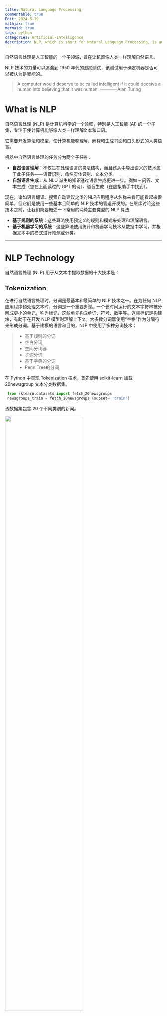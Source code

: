 ```yaml
---
title: Natural Language Processing
commentable: true
Edit: 2024-5-19
mathjax: true
mermaid: true
tags: python
categories: Artificial-Intelligence
description: NLP, which is short for Natural Language Processing, is an important branch of artificial intelligence.
---
```


自然语言处理是人工智能的一个子领域，旨在让机器像人类一样理解自然语言。

NLP 技术的力量可以追溯到 1950 年代的图灵测试，该测试用于确定机器是否可以被认为是智能的。

> A computer would deserve to be called intelligent if it could deceive a human into believing that it was human.   ————Alan Turing

# What is NLP

自然语言处理 (NLP) 是计算机科学的一个领域，特别是人工智能 (AI) 的一个子集，专注于使计算机能够像人类一样理解文本和口语。

它需要开发算法和模型，使计算机能够理解、解释和生成书面和口头形式的人类语言。

机器中自然语言处理的任务分为两个子任务：

- **自然语言理解**：不仅旨在处理语言的句法结构，而且还从中导出语义的技术属于此子任务——语音识别、命名实体识别、文本分类。
- **自然语言生成**：从 NLU 派生的知识通过语言生成更进一步。例如 – 问答、文本生成（您在上面读过的 GPT 的诗）、语音生成（在虚拟助手中找到）。 

现在，诸如语言翻译、搜索自动建议之类的NLP应用程序从名称来看可能看起来很简单，但它们是使用一些基本且简单的 NLP 技术的管道开发的。在继续讨论这些技术之前，让我们简要概述一下常用的两种主要类型的 NLP 算法

- **基于规则的系统**：这些算法使用预定义的规则和模式来处理和理解语言。
- **基于机器学习的系统**：这些算法使用统计和机器学习技术从数据中学习，并根据文本中的模式进行预测或分类。

------

# NLP Technology

自然语言处理 (NLP) 用于从文本中提取数据的十大技术是：

## Tokenization

在进行自然语言处理时，分词是最基本和最简单的 NLP 技术之一。在为任何 NLP 应用程序预处理文本时，分词是一个重要步骤。一个长时间运行的文本字符串被分解成更小的单元，称为标记，这些单元构成单词、符号、数字等。这些标记是构建块，有助于在开发 NLP 模型时理解上下文。大多数分词器使用“空格”作为分隔符来形成分词。基于建模的语言和目的，NLP 中使用了多种分词技术：

> - 基于规则的分词
> - 空白分词
> - 空间分词器
> - 子词分词
> - 基于字典的分词
> - Penn Tree的分词

在 Python 中实现 Tokenization 技术，首先使用 scikit-learn 加载 20newsgroup 文本分类数据集。

```python
 from sklearn.datasets import fetch_20newsgroups
 newsgroups_train = fetch_20newsgroups (subset= 'train')
```

该数据集包含 20 个不同类别的新闻。

<img src="https://ssskz.github.io/materials/自然语言处理/1.png" width="70%">

该文本采用字符串形式，我们将使用 NLTK 的 word_tokenize 函数对文本进行分词，得到结果如下。

```python
 from nltk.tokenize import word_tokenize
 tokenized=[]
 for article in newsgroups_train.data:
    tokenized.append(word_tokenize(article))
```

<img src="https://ssskz.github.io/materials/自然语言处理/2.png" width="70%">

上面的输出不是很干净，因为它有单词、标点符号和符号。让我们编写一小段代码来清理字符串，同时删除换行符以及数字和符号，这样我们就只有单词了并将所有单词转换为小写。

<img src="https://ssskz.github.io/materials/自然语言处理/3.png" width="70%">

```python
 import re
 def clean_str(String):
    String = re.sub(r"\\n", "", String) # to remove new-Line characters
    String = re.sub(r"[^A-Za-z]", "", String)#to remove numbers, symbols
    String = String-strip().lower)
    return String

 cleaned_text = []
 for text in newsgroup_train.data:
    cleaned_text.append(clean_str(text))
```

## 词干提取和词形还原

Tokenization之后的预处理流程中下一个最重要的 NLP 技术是词干化或词形还原。

例如，当我们在亚马逊上搜索产品时，假设我们不仅希望看到我们在搜索栏中输入的确切单词的产品，还希望看到我们输入的单词的其他可能形式的产品。如果我们在搜索框中输入“衬衫”，那么我们很可能希望看到包含“衬衫”形式的产品结果。在英语中，相似的单词根据其使用的时态及其在句子中的位置而出现不同的情况。例如，go、going、went 等单词都是相同的单词，但根据句子的上下文使用。

词干提取或词形还原 NLP 技术旨在从单词的这些变体生成词根。词干提取是一种粗略的启发式过程，它试图通过切断单词的结尾来实现上述目标，最终可能会或可能不会产生有意义的单词。

另一方面，词形还原是一种更复杂的技术，旨在通过使用词汇和词的形态分析来正确地做事。通过删除屈折词尾，它返回称为词条的单词的基本形式或字典形式。

让我们通过一个例子来理解词干提取和词形还原之间的区别。有许多不同类型的词干提取算法，我们将使用 NLTK 库中的 Porter Stemmer 后缀剥离算法，因为其效果最好。从以上结果可以看出，词干提取基本上是在最后砍掉字母以获得词根。

<img src="https://ssskz.github.io/materials/自然语言处理/4.png" width="70%">

从以上结果可以看出，词干提取基本上是在最后砍掉字母以获得词根。然而，词形还原器成功地获取了“mice”和“ran”等单词的词根。考虑到这样一个事实，词干提取完全基于规则——我们在英语中有后缀来表示时态，比如“ed”、“ing”——比如“asked”和“asking”。它只是在单词末尾查找这些后缀并剪辑它们。这种方法并不合适，因为英语是一种歧义语言，因此词形还原器比词干分析器效果更好。

<img src="https://ssskz.github.io/materials/自然语言处理/5.png" width="70%">

现在，在完成Tokenization之后，我们对 20newsgroup 数据集的文本进行词形还原，结果如下所示。

```python
 lemmatized = []
 for text in tokenized:
    c = []
    for word in text:
        doc = nlp(word)
        for token in doc:
            c.append(token.lemma_)
    lemmatized.append (c)
```

<img src="https://ssskz.github.io/materials/自然语言处理/6.png" width="70%">

## 停用词去除

词干化或词形还原之后的预处理步骤是停用词删除。在任何语言中，很多单词只是填充词，没有任何附加意义。这些主要是用来连接句子的词（连词——“because”、“and”、“since”）或用来表示一个词与其他词的关系（介词——“under”、“above”、in、in、 “在”） 。这些单词构成了人类语言的大部分，在开发 NLP 模型时并没有真正的用处。

然而，停用词移除并不是针对每个模型实施的明确 NLP 技术，因为它取决于任务。例如，在进行文本分类时，如果需要将文本分为不同的类别（类型分类、过滤垃圾邮件、自动标记生成）然后从文本中删除停用词会很有帮助，因为模型可以专注于定义数据集中文本含义的单词。对于类似的任务文本摘要和机器翻译，可能不需要删除停用词。

停用词去除有多种方法，可以使用 Genism、SpaCy 和 NLTK 等库来删除停用词。我们将使用SpaCy库来了解停用词删除 NLP 技术，SpaCy 提供了大多数语言的停用词列表。

<img src="https://ssskz.github.io/materials/自然语言处理/7.png" width="70%">

从词形还原文档中删除停用词只需几行代码。

```python
 stop_words_removed = []
 for text in lemmatized:
    c=[]
    for word in text:
        if word not in stop_words:
            c. append (word)

    stop_words_removed.append (c)
```

删除停用词至关重要，因为当我们在这些文本上训练模型时，由于这些单词的广泛存在，它们被赋予了不必要的权重，而实际上有用的单词则被降低了权重。

## TF-IDF

TF-IDF 本质上是一种统计技术，用于说明单词对于文档集合中的文档的重要性。TF-IDF 统计度量是通过乘以 2 个不同的值（术语频率和逆文档频率）来计算的。

### 词频

词频用于计算单词在文档中出现的频率。它由此公式给出：
$$
TF(t,d) = \frac{d中t的计数}{d中单词的数量} 
$$

因此，通常出现在文档中的单词（例如停用词）——“the”、“is”、“will”将具有很高的术语频率。

### 逆向文档频率

在讨论逆文档频率之前，让我们首先了解文档频率。在多个文档的语料库中，文档频率衡量一个单词在整个文档语料库中的出现次数（N）。
$$
DF(t) = t在N个文档中出现的次数
$$

对于我们之前讨论过的常用英语单词来说，这个值会很高。逆文档频率与文档频率正好相反。
$$
IDF(t) = \frac{N}{N个文档中t的出现次数}
$$

这基本上衡量了我们语料库中术语的有用性。特定于特定文档的术语将具有较高的 IDF。生物医学、基因组等术语只会出现在与生物学相关的文档中，并且具有较高的 IDF。
$$
TF-IDF = 词频*逆文档频率
$$

TF-IDF 背后的整体思想是通过查找文档中出现频率较高但在语料库中其他位置不出现的单词来查找文档中的重要单词。对于与计算机科学相关的文档，这些词可能是计算、数据、处理器等；但对于天文文档，则可能是外星人、银河系、黑洞等。

现在，让我们了解 TF-IDF NLP 技术一个使用 Python 中的 Scikit-learn 库的示例。

```python
 from sklearn.feature_extraction.text import TfidfVectorizer
 vectorizer = TfidfVectorizer()
 X = vectorizer.fit_transform(newsgroups_train.data)
```

<img src="https://ssskz.github.io/materials/自然语言处理/8.png" width="70%">

## 关键词提取

当你在手机、报纸或书本上阅读一段文字时，你会进行这种不自觉的浏览活动——你大多会忽略填充词，并从文本中找到重要的单词，而其他所有内容都符合上下文。关键字提取与在文档中查找重要关键字的作用完全相同。

关键词提取是一种文本分析NLP技术可在短时间内获得对某个主题有意义的见解。不必浏览文档，可以使用关键词提取技术来简洁文本并提取相关关键词。关键字提取技术在 NLP 应用程序中非常有用，在这种应用程序中，企业想要根据评论识别客户遇到的问题，或者如果您想要从最近的新闻项目中识别感兴趣的主题。

关键词的提取方式有很多种：

1. 一种是通过我们上面看到的 TF-IDF。您可以提取 TF-IDF 最高的前 10 个单词，即为关键字
2. 关键字提取的另一种方法是使用 Gensim，一个开源 Python 库
3. 关键字提取也可以使用 SpaCy、YAKE（Yet Another Keyword Extractor）和 Rake-NLTK 来实现

<img src="https://ssskz.github.io/materials/自然语言处理/9.png" width="70%">

## 词嵌入

正如我们所知，机器学习和深度学习算法只接受数字输入，那么我们如何将一段文本转换为可以提供给这些模型的数字。在对文本数据训练任何类型的模型时，无论是分类还是回归，将其转换为数字表示是必要条件。答案很简单，遵循词嵌入方法来表示文本数据。这种 NLP 技术可以使具有相似含义的单词获得相似的表示。

词嵌入也称为向量，是语言中单词的数字表示。这些表示的学习使得具有相似含义的单词的向量彼此非常接近。单个单词被表示为实值向量或预定义的 n 维向量空间中的坐标。

<img src="https://ssskz.github.io/materials/自然语言处理/word.png" width="70%">

考虑如上在 3D 平面中表示的 3-3 维空间。每个单词都由该空间中的坐标（x，y，z）表示。在这个 3 维空间中，含义相似的单词会彼此接近。

- Walking 和 the king 之间的距离将大于 Walking 和 Walking 之间的距离，因为它们具有相同的词根 walk。
- 词嵌入对于理解词之间的关系也很有用——就像国王之于女王，男人之于女人。因此，在向量空间中，国王和王后之间的距离大约等于男人和女人之间的距离。

可以使用预定义的词嵌入（在维基百科等庞大的语料库上训练），也可以从头开始为自定义数据集学习词嵌入。有许多不同类型的词嵌入，如GloVe、WordVec、TF-IDF、CountVectorizer、BERT、ELMO 等。我们常用的是 Word2vec。

<img src="https://ssskz.github.io/materials/自然语言处理/Vec.png" width="70%">

Word2Vec 是一种神经网络模型，可以从庞大的文本语料库中学习单词关联。Word2vec 可以通过两种方式进行训练，即使用通用词袋模型 (CBOW) 或 Skip Gram 模型。

在CBOW模型中，将每个单词的上下文作为输入，并预测与上下文对应的单词作为输出。考虑一个例句——“天气晴朗，阳光明媚”，在本句中，我们尝试预测的单词是 sunny，使用输入作为单词“The day is Bright”的 one-hot 编码向量的平均值。该输入经过神经网络后与目标词“sunny”的 one-hot 编码向量进行比较。计算损失，这就是 CBOW 中学习“sunny”这个词的上下文的方式。

Skip Gram 模型的工作原理与上述方法正好相反，我们将输入作为目标词“sunny”的单热编码向量发送，并尝试输出目标词的上下文。对于每个上下文向量，我们得到 V 概率的概率分布，其中 V 是词汇大小，也是上述技术中单热编码向量的大小。

在 python 中实现 Word2vec 的步骤如下：第一步是下载谷歌预定义的Word2Vec文件；下一步是将 GoogleNews-vectors-negative300.bin 文件放在当前目录中，可以使用 Gensim 加载此向量。

```python
 from gensim.models import keyedvectors as word2vec 
 model = word2vec.KeyedVectors.load_word2vec_format('GoogleNews-vectors-negative300.bin', binary=True)
```

这个嵌入有 300 个维度，即对于词汇表中的每个单词，我们都有一个 300 个实数值的数组来表示它。现在，我们将使用 word2vec 和来计算诸如 king、queen、walked 等词之间的距离。

```python
 from sklearn.metrics.pairwise import cosine_similarity
 d1=cosine_similarity(model['king'].reshape(1,-1), model['queen'].reshape (1, -1))[0][0]
 d2=cosine_similarity(model['king'].reshape(1,-1), model['walked'].reshape (1, -1)) [0][0]
 print('The distance between king and queen is', d1, 'and the distance between king and walked is' ,d2)
```

## 情感分析

情感分析也称为情感 AI 或观点挖掘，是文本分类最重要的 NLP 技术之一。目标是将推文、新闻文章、电影评论或网络上的任何文本等文本分类为这 3 个类别之一：正面/负面/中立。情绪分析最常用于减少社交媒体平台上的仇恨言论，并从负面评论中识别出陷入困境的客户。

我们需要处理三个类别：0 是中性的，-1 是负面的，1 是正面的。在数据是清理干净后，我们仍然需要之前讲到的 NLP 技术，例如分词、词形还原和停用词删除等来进行数据预处理，具体过程如下：

<img src="https://ssskz.github.io/materials/自然语言处理/10.png" width="70%">

到目前为止，我们还没有做过任何新的事情。我们在文章开头讨论的预处理步骤相同，然后使用 word2vec 将单词转换为向量。现在，我们将数据分为训练数据集和测试数据集，并在训练数据集上拟合逻辑回归模型。

<img src="https://ssskz.github.io/materials/自然语言处理/11.png" width="70%">

逻辑回归是用于分类问题的线性模型。在转向复杂模型之前，最好先拟合一个简单模型。让我们看看我们在测试集上的表现。

<img src="https://ssskz.github.io/materials/自然语言处理/12.png" width="70%">

考虑到我们使用逻辑回归等简单模型的默认设置，65% 的准确度已经不错了。在此基础上还可以进行很多实验来提高机器学习模型的性能：

- 试验逻辑回归中的超参数。
- 使用稍微复杂一点的模型，例如朴素贝叶斯或 SVM。
- 将文本转换为向量后，使用 MinMax Scaler 等标准化技术。

## 主题建模

主题建模是一种统计 NLP 技术，可分析文本文档语料库以查找隐藏在其中的主题。最好的部分是，主题建模是一种无监督机器学习算法，这意味着它不需要对这些文档进行标记。这项技术使我们能够以人工注释无法达到的规模来组织和总结电子档案。潜在狄利克雷分配是用于主题建模的最强大的技术之一。基本直觉是每个文档都有多个主题，每个主题分布在固定的词汇表上。让我们通过一个例子来理解这一点。

<img src="https://ssskz.github.io/materials/自然语言处理/LDA.png" width="70%">

为了进行主题模型建模，我们和之前一样也需要预处理步骤——分词、词形还原和停用词删除。

<img src="https://ssskz.github.io/materials/自然语言处理/13.png" width="70%">

Corpora.dictionary 负责创建单词与其整数 ID 之间的映射，与字典中的非常相似。现在，让我们对此拟合一个 LDA 模型，并将主题数量设置为 3。

<img src="https://ssskz.github.io/materials/自然语言处理/14.png" width="70%">

此外还可以使用 pyLDAvis 可视化LDA模型的输出结果。

```python
 import pyLDAvis
 import pyLDAvis.gensim
 pyLDAvis.enable_notebook()
 vis = pyLDAvis. gensim.prepare(lda_model, corpus, dictionary)
 vis
```

如图所示，每个圆圈代表一个主题，每个主题分布在右侧所示的单词上。

<img src="https://ssskz.github.io/materials/自然语言处理/15.png" width="70%">

pyLDAvis 提供了一种非常直观的方式来查看和解释拟合的 LDA 主题模型的结果。选择主题数量的最佳方式取决于两个因素：

- 主题应该有不同的可分离主题。一个主题不应包含两个容易分离的主题。在这种情况下，可以增加主题数量并查看。
- 主题之间不应有重叠。不同的话题应该有尽可能不同的主题。重叠也可以通过上图中重叠的圆圈看出。

## 文本摘要

这种 NLP 技术用于以流畅、连贯的方式简洁、简短地总结文本。摘要对于从文档中提取有用信息非常有用，而无需逐字阅读。如果由人来完成，这个过程非常耗时，自动文本摘要从根本上减少了时间。

目前有两种类型的文本摘要技术：

- 基于提取的摘要：在这种技术中，提取文档中的一些关键短语和单词来进行摘要。对原文没有做任何改动。
- 基于抽象的摘要：在这种文本摘要技术中，从捕获最有用信息的原始文档中创建新的短语和句子。摘要的语言和句子结构与原始文档不同，因为这种技术涉及释义。我们还可以克服基于提取的方法中发现的语法不一致。

## 命名实体识别

NER是信息提取的一个子领域，它处理从非结构化文档中定位命名实体并将其分类为预定义的类别，如人名、组织、位置、事件、日期等。NER 在某种程度上类似于关键字提取，只不过提取的关键字被放入已经定义的类别中。Spacy 中有内置函数可以执行此操作。

<img src="https://ssskz.github.io/materials/自然语言处理/16.png" width="70%">

此外还可以使用 SpaCy 提供的函数 displacy 来可视化带有实体的文本。

<img src="https://ssskz.github.io/materials/自然语言处理/17.png" width="70%">

我们使用的是预定义的 NER 模型，当然也可以从头开始训练自己的 NER 模型，当数据集非常特定于域并且 SpaCy 无法在其中找到大多数实体时，这很有用。例如对于印度城市和公众人物的名字的提取——spacy 无法准确地标记它们。

# Summary

> - 文本预处理领域的部分 NLP 技术，例如分词、词形还原、停用词删除，不管你正在处理的是什么 NLP 任务，其均要被使用。
> - 其他NLP技术在分析文本时更有用，例如 TF-IDF、关键字提取、文本摘要和 NER。它们还可以作为在分类任务上训练 NLP 模型时的骨干，因为它们可以轻松地从文本中提取有用的信息。
> - 主题建模、命名实体识别等 NLP 技术在从大型语料库中提取主题和标记数据集方面非常有用


*This is italic.* **This is Bold**. * If asterisk is surrounded by spaces, it is not parsed. *

_This is also italic._ __This is also Bold__. _ If underscore is surrounded by spaces, it is not parsed. _

~~This is strike through~~. 

There is no underline in markdown. You can use html tags <u>like this to underline.</u>

`This is a code block`. 

[This is an external link](https://bit.ly). "https://" is important. This is an internal [link](#this-is-a-h2). Internal links are all lowercase with space replaced by hyphens "-". 

You can mix them like [*this*](https://bit.ly), [`this`](https://bit.ly), **[this](https://bit.ly)**, but not like `[this](https://bit.ly)`.


# Tables

| This column is left aligned | This column is centered | This column is right aligned |
| :-------------------------- | :---------------------: | ---------------------------: |
| 1                           |            4            |                            7 |
| 2                           |            5            |                            8 |
| 3                           |            6            |                            9 |

| You can use `![caption](link)` in tables.                    | You can use Math in tables. | You can use `<img src="" width="">` in tables.               |
| ------------------------------------------------------------ | --------------------------- | ------------------------------------------------------------ |
| ![caption](https://raw.githubusercontent.com/yk-liu/yk-liu.github.io/master/_posts/2018-11-01-Introduction-to-Homology/assets/triangles.png) | $1+1=2$                     | <img src="https://raw.githubusercontent.com/yk-liu/yk-liu.github.io/master/_posts/2018-11-01-Introduction-to-Homology/assets/triangles.png" width="30%"> |

# Foot Notes

This is a note[^1]. Footnotes can have captions like[^this]. You can reference to the same note multiple times like[^this]. Foot notes can have many other options like[^this-one]. Or just like [^that]. This is a [reference style link][linkid] to a page. And [this][linkid] is also a link. As is [this][] and [that].

# Foot Notes

The Foot notes are like this

[^1]: https://ssskz.github.io
[^this]: https://ssskz.github.io
[^this-one]: 

```
> Blockquotes can be in a footnote.
```

```
    as well as code blocks
```

[^that]: or, naturally, simple paragraphs.

[linkid]: https://ssskz.github.io	"Optional Title"
